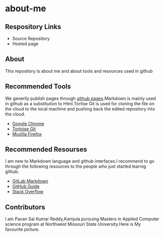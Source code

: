 # about-me
## Respository Links
- Source Repository
- Hosted page
## About
This repository is about me and about tools and resources used in github
## Recommended Tools
We generlly publish pages through [github pages](https://pages.github.com/).Markdown is mainly used in github as a substitution to Html.Tortise Git is used for cloning the file on the cloud to the local machine and pushing back the edited repository into the cloud.
- [Google Chrome](https://www.google.com)
- [Tortoise Git](https://tortoisegit.org/)
- [Mozilla Firefox](https://www.mozilla.org/en-US/firefox/campaign/?utm_source=google&utm_medium=cpc&utm_campaign=Firefox-Brand-US-GGL-Exact&utm_term=mozilla%20firefox&utm_content=A144_A203_A006337&&gclid=CjwKCAjwkqPrBRA3EiwAKdtwkxfRP3oxOIRjEKaM7Yr5e4J41sTdXPYzjr5iEpN6EKEDzjQ_lmyoXRoCc90QAvD_BwE&gclsrc=aw.ds)
## Recommended Resourses
I am new to Markdown language and github interfaces.I recommend to go through the following resources to the people who just started learnig github.
- [GitLab Markdown](https://docs.gitlab.com/ee/user/markdown.html)
- [GitHub Guide](https://guides.github.com/activities/hello-world/)
- [Stack Overflow](https://stackoverflow.com/)
## Contributors
I am Pavan Sai Kumar Reddy,Kamjula pursuing Masters in Applied Computer science program at Northwest Missouri State University.Here is My favourite picture.

